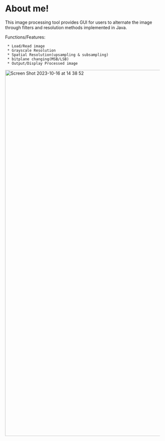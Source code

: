 # About me!

This image processing tool provides GUI for users to alternate the image through filters and resolution methods
implemented in Java.

Functions/Features:
```
 * Load/Read image
 * Grayscale Resolution
 * Spatial Resolution(upsampling & subsampling)
 * bitplane changing(MSB/LSB) 
 * Output/Display Processed image
```

<img width="1186" alt="Screen Shot 2023-10-16 at 14 38 52" src="https://github.com/fanghua9853/Image-Processing/assets/42789126/71bb4282-e4e6-484e-a4bc-9debca1dd180">

